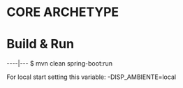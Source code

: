 # CORE ARCHETYPE

# Build & Run
----|---
	$ mvn clean spring-boot:run
	
	
For local start setting this variable:
-DISP_AMBIENTE=local